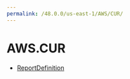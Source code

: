 ```yaml
---
permalink: /48.0.0/us-east-1/AWS/CUR/
---
```


# AWS.CUR



* [ReportDefinition](ReportDefinition.md)